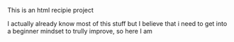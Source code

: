 This is an html recipie project

I actually already know most of this stuff
but I believe that i need to get into a beginner mindset
to trully improve, so here I am